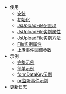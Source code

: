 - 使用
  - [安装](/v2/usage/install.md)
  - [初始化](/v2/usage/init.md)
  - [JsUploadFile配置项](/v2/usage/upload-config.md)
  - [JsUploadFile实例属性](/v2/usage/upload-attr.md)
  - [JsUploadFile实例方法](/v2/usage/upload-fun.md)
  - [File实例属性](/v2/usage/file-attr.md)
  - [上传事件回调参数](/v2/usage/cb-params.md)
- 示例
  - [完整示例](/v2/example/example.md)
  - [简单示例](/v2/example/eg-simple.md)
  - [formDataKey示例](/v2/example/eg-formDataKey.md)
  - [on监听事件示例](/v2/example/eg-onevent.md)
  <!-- - [完整示例](/v2/example/example.md)
  - [简单示例](/v2/example/eg-simple.md)
  - [formDataKey示例](/v2/example/eg-formDataKey.md)
  - [createHash示例](/v2/example/eg-createHash.md)
  - [beforeUpload示例](/v2/example/eg-beforeUpload.md)
  - [uploadCallback示例](/v2/example/eg-uploadCallback.md)
  - [on监听事件示例](/v2/example/eg-onevent.md) -->
- [更新日志](/v2/version.md)